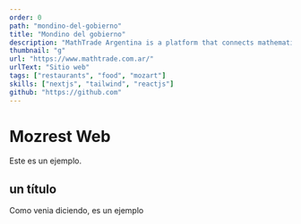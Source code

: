 ```yaml
---
order: 0
path: "mondino-del-gobierno"
title: "Mondino del gobierno"
description: "MathTrade Argentina is a platform that connects mathematicians with students from all over the world. We provide a platform where students can find mentors and teachers to help them with their mathematical studies."
thumbnail: "g"
url: "https://www.mathtrade.com.ar/"
urlText: "Sitio web"
tags: ["restaurants", "food", "mozart"]
skills: ["nextjs", "tailwind", "reactjs"]
github: "https://github.com"
---
```


# Mozrest Web

Este es un ejemplo.

## un título

Como venia diciendo, es un ejemplo
